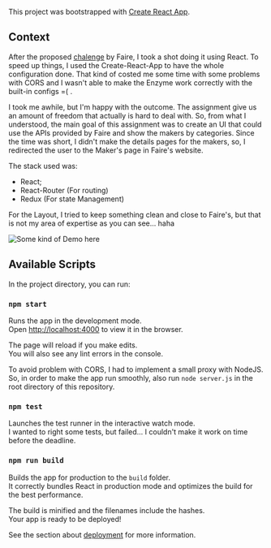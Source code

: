 This project was bootstrapped with [Create React App](https://github.com/facebook/create-react-app).

## Context

After the proposed [chalenge](https://github.com/Faire/ui-assignment) by Faire, I took a shot doing it using React.
To speed up things, I used the Create-React-App to have the whole configuration done. That kind of costed me some time with some problems with CORS and I wasn't able to make the Enzyme work correctly with the built-in configs =( .

I took me awhile, but I'm happy with the outcome. The assignment give us an amount of freedom that actually is hard to deal with. So, from what I understood, the main goal of this assignment was to create an UI that could use the APIs provided by Faire and show the makers by categories. Since the time was short, I didn't make the details pages for the makers, so, I redirected the user to the Maker's page in Faire's website.

The stack used was:

- React;
- React-Router (For routing)
- Redux (For state Management)

For the Layout, I tried to keep something clean and close to Faire's, but that is not my area of expertise as you can see... haha

![Some kind of Demo here](http://g.recordit.co/r5tGiFbzbd.gif)

## Available Scripts

In the project directory, you can run:

### `npm start`

Runs the app in the development mode.<br>
Open [http://localhost:4000](http://localhost:4000) to view it in the browser.

The page will reload if you make edits.<br>
You will also see any lint errors in the console.

To avoid problem with CORS, I had to implement a small proxy with NodeJS. So, in order to make the app run smoothly, also run `node server.js` in the root directory of this repository.

### `npm test`

Launches the test runner in the interactive watch mode.<br>
I wanted to right some tests, but failed... I couldn't make it work on time before the deadline.

### `npm run build`

Builds the app for production to the `build` folder.<br>
It correctly bundles React in production mode and optimizes the build for the best performance.

The build is minified and the filenames include the hashes.<br>
Your app is ready to be deployed!

See the section about [deployment](https://facebook.github.io/create-react-app/docs/deployment) for more information.
